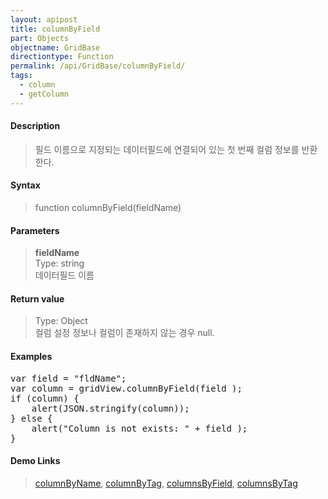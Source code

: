 ```yaml
---
layout: apipost
title: columnByField
part: Objects
objectname: GridBase
directiontype: Function
permalink: /api/GridBase/columnByField/
tags:
  - column
  - getColumn
---
```



#### Description

> 필드 이름으로 지정되는 데이터필드에 연결되어 있는 첫 번째 컬럼 정보를 반환한다.  

#### Syntax

> function columnByField(fieldName)  

#### Parameters

> **fieldName**  
> Type: string  
> 데이터필드 이름  

#### Return value

> Type: Object  
> 컬럼 설정 정보나 컬럼이 존재하지 않는 경우 null.  

#### Examples 

<pre class="prettyprint">
var field = "fldName";
var column = gridView.columnByField(field );
if (column) {
    alert(JSON.stringify(column));
} else {
    alert("Column is not exists: " + field );
}
</pre>

#### Demo Links
> [columnByName](/api/GridBase/columnByName), [columnByTag](/api/GridBase/columnByTag), [columnsByField](/api/GridBase/columnsByField), [columnsByTag](/api/GridBase/columnsByTag)

